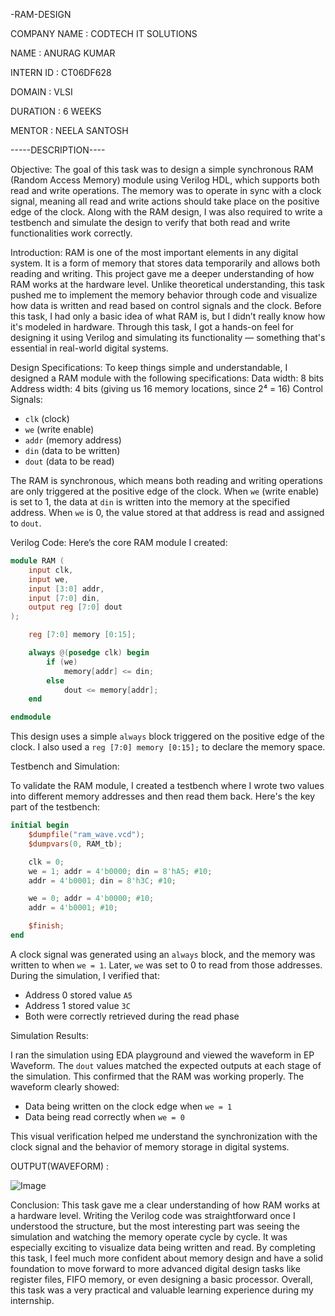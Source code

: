  -RAM-DESIGN

COMPANY NAME : CODTECH IT SOLUTIONS

NAME : ANURAG KUMAR

INTERN ID : CT06DF628

DOMAIN : VLSI

DURATION : 6 WEEKS

MENTOR : NEELA SANTOSH

-----DESCRIPTION----

Objective:
The goal of this task was to design a simple synchronous RAM (Random Access Memory) module using Verilog HDL, which supports both read and write operations. The memory was to operate in sync with a clock signal, meaning all read and write actions should take place on the positive edge of the clock. Along with the RAM design, I was also required to write a testbench and simulate the design to verify that both read and write functionalities work correctly.

Introduction:
RAM is one of the most important elements in any digital system. It is a form of memory that stores data temporarily and allows both reading and writing. This project gave me a deeper understanding of how RAM works at the hardware level. Unlike theoretical understanding, this task pushed me to implement the memory behavior through code and visualize how data is written and read based on control signals and the clock.
Before this task, I had only a basic idea of what RAM is, but I didn’t really know how it's modeled in hardware. Through this task, I got a hands-on feel for designing it using Verilog and simulating its functionality — something that's essential in real-world digital systems.

Design Specifications:
To keep things simple and understandable, I designed a RAM module with the following specifications:
 Data width: 8 bits
 Address width: 4 bits (giving us 16 memory locations, since 2⁴ = 16)
 Control Signals:
  * `clk` (clock)
  * `we` (write enable)
  * `addr` (memory address)
  * `din` (data to be written)
  * `dout` (data to be read)

The RAM is synchronous, which means both reading and writing operations are only triggered at the positive edge of the clock. When `we` (write enable) is set to 1, the data at `din` is written into the memory at the specified address. When `we` is 0, the value stored at that address is read and assigned to `dout`.

Verilog Code:
Here’s the core RAM module I created:

```verilog
module RAM (
    input clk,
    input we,
    input [3:0] addr,
    input [7:0] din,
    output reg [7:0] dout
);

    reg [7:0] memory [0:15];

    always @(posedge clk) begin
        if (we)
            memory[addr] <= din;
        else
            dout <= memory[addr];
    end

endmodule
```
This design uses a simple `always` block triggered on the positive edge of the clock. I also used a `reg [7:0] memory [0:15];` to declare the memory space.

Testbench and Simulation:

To validate the RAM module, I created a testbench where I wrote two values into different memory addresses and then read them back. Here's the key part of the testbench:

```verilog
initial begin
    $dumpfile("ram_wave.vcd");
    $dumpvars(0, RAM_tb);

    clk = 0;
    we = 1; addr = 4'b0000; din = 8'hA5; #10;
    addr = 4'b0001; din = 8'h3C; #10;

    we = 0; addr = 4'b0000; #10;
    addr = 4'b0001; #10;

    $finish;
end
```

A clock signal was generated using an `always` block, and the memory was written to when `we = 1`. Later, `we` was set to 0 to read from those addresses. During the simulation, I verified that:

* Address 0 stored value `A5`
* Address 1 stored value `3C`
* Both were correctly retrieved during the read phase

Simulation Results:

I ran the simulation using EDA playground and viewed the waveform in EP Waveform. The `dout` values matched the expected outputs at each stage of the simulation. This confirmed that the RAM was working properly. The waveform clearly showed:

* Data being written on the clock edge when `we = 1`
* Data being read correctly when `we = 0`

This visual verification helped me understand the synchronization with the clock signal and the behavior of memory storage in digital systems.

OUTPUT(WAVEFORM) : 

   ![Image](https://github.com/user-attachments/assets/330a21a5-92c8-48f3-979a-165a20382e8e)

Conclusion:
This task gave me a clear understanding of how RAM works at a hardware level. Writing the Verilog code was straightforward once I understood the structure, but the most interesting part was seeing the simulation and watching the memory operate cycle by cycle. It was especially exciting to visualize data being written and read.
By completing this task, I feel much more confident about memory design and have a solid foundation to move forward to more advanced digital design tasks like register files, FIFO memory, or even designing a basic processor. Overall, this task was a very practical and valuable learning experience during my internship.



